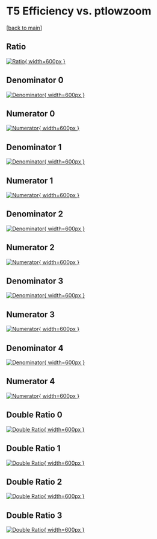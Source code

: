 # T5 Efficiency vs. ptlowzoom

[[back to main](./)]



## Ratio

[![Ratio](../mtv/var/T5_base_321_1_eff_ptlowzoom.png){ width=600px }](../mtv/var/T5_base_321_1_eff_ptlowzoom.pdf)

## Denominator 0

[![Denominator](../mtv/den/T5_base_321_1_eff_ptlowzoom_den0.png){ width=600px }](../mtv/den/T5_base_321_1_eff_ptlowzoom_den0.pdf)

## Numerator 0

[![Numerator](../mtv/num/T5_base_321_1_eff_ptlowzoom_num0.png){ width=600px }](../mtv/num/T5_base_321_1_eff_ptlowzoom_num0.pdf)

## Denominator 1

[![Denominator](../mtv/den/T5_base_321_1_eff_ptlowzoom_den1.png){ width=600px }](../mtv/den/T5_base_321_1_eff_ptlowzoom_den1.pdf)

## Numerator 1

[![Numerator](../mtv/num/T5_base_321_1_eff_ptlowzoom_num1.png){ width=600px }](../mtv/num/T5_base_321_1_eff_ptlowzoom_num1.pdf)

## Denominator 2

[![Denominator](../mtv/den/T5_base_321_1_eff_ptlowzoom_den2.png){ width=600px }](../mtv/den/T5_base_321_1_eff_ptlowzoom_den2.pdf)

## Numerator 2

[![Numerator](../mtv/num/T5_base_321_1_eff_ptlowzoom_num2.png){ width=600px }](../mtv/num/T5_base_321_1_eff_ptlowzoom_num2.pdf)

## Denominator 3

[![Denominator](../mtv/den/T5_base_321_1_eff_ptlowzoom_den3.png){ width=600px }](../mtv/den/T5_base_321_1_eff_ptlowzoom_den3.pdf)

## Numerator 3

[![Numerator](../mtv/num/T5_base_321_1_eff_ptlowzoom_num3.png){ width=600px }](../mtv/num/T5_base_321_1_eff_ptlowzoom_num3.pdf)

## Denominator 4

[![Denominator](../mtv/den/T5_base_321_1_eff_ptlowzoom_den4.png){ width=600px }](../mtv/den/T5_base_321_1_eff_ptlowzoom_den4.pdf)

## Numerator 4

[![Numerator](../mtv/num/T5_base_321_1_eff_ptlowzoom_num4.png){ width=600px }](../mtv/num/T5_base_321_1_eff_ptlowzoom_num4.pdf)

## Double Ratio 0

[![Double Ratio](../mtv/ratio/T5_base_321_1_eff_ptlowzoom_ratio0.png){ width=600px }](../mtv/ratio/T5_base_321_1_eff_ptlowzoom_ratio0.pdf)

## Double Ratio 1

[![Double Ratio](../mtv/ratio/T5_base_321_1_eff_ptlowzoom_ratio1.png){ width=600px }](../mtv/ratio/T5_base_321_1_eff_ptlowzoom_ratio1.pdf)

## Double Ratio 2

[![Double Ratio](../mtv/ratio/T5_base_321_1_eff_ptlowzoom_ratio2.png){ width=600px }](../mtv/ratio/T5_base_321_1_eff_ptlowzoom_ratio2.pdf)

## Double Ratio 3

[![Double Ratio](../mtv/ratio/T5_base_321_1_eff_ptlowzoom_ratio3.png){ width=600px }](../mtv/ratio/T5_base_321_1_eff_ptlowzoom_ratio3.pdf)

